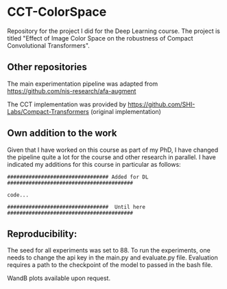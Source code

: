 # CCT-ColorSpace
Repository for the project I did for the Deep Learning course. The project is titled "Effect of Image Color Space on the robustness of Compact Convolutional Transformers".

## Other repositories
The main experimentation pipeline was adapted from https://github.com/nis-research/afa-augment

The CCT implementation was provided by https://github.com/SHI-Labs/Compact-Transformers (original implementation)

## Own addition to the work
Given that I have worked on this course as part of my PhD, I have changed the pipeline quite a lot for the course and other research in parallel. I have indicated my additions for this course in particular as follows:

```
################################# Added for DL #########################################

code...

#################################  Until here  #########################################
```

## Reproducibility:
The seed for all experiments was set to 88. To run the experiments, one needs to change the api key in the main.py and evaluate.py file. Evaluation requires a path to the checkpoint of the model to passed in the bash file.

WandB plots available upon request.
